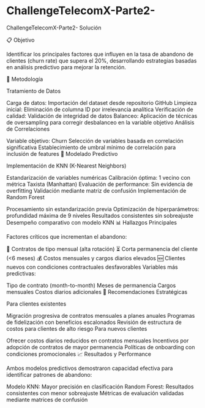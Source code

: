 # ChallengeTelecomX-Parte2-
ChallengeTelecomX-Parte2- Solución

📋 Objetivo

Identificar los principales factores que influyen en la tasa de abandono de clientes (churn rate) que supera el 20%, desarrollando estrategias basadas en análisis predictivo para mejorar la retención.

🔧 Metodología

Tratamiento de Datos

Carga de datos: Importación del dataset desde repositorio GitHub
Limpieza inicial: Eliminación de columna ID por irrelevancia analítica
Verificación de calidad: Validación de integridad de datos
Balanceo: Aplicación de técnicas de oversampling para corregir desbalanceo en la variable objetivo
Análisis de Correlaciones

Variable objetivo: Churn
Selección de variables basada en correlación significativa
Establecimiento de umbral mínimo de correlación para inclusión de features
🧠 Modelado Predictivo

Implementación de KNN (K-Nearest Neighbors)

Estandarización de variables numéricas
Calibración óptima: 1 vecino con métrica Taxista (Manhattan)
Evaluación de performance: Sin evidencia de overfitting
Validación mediante matriz de confusión
Implementación de Random Forest

Procesamiento sin estandarización previa
Optimización de hiperparámetros: profundidad máxima de 9 niveles
Resultados consistentes sin sobreajuste
Desempeño comparativo con modelo KNN
📊 Hallazgos Principales

Factores críticos que incrementan el abandono:

📅 Contratos de tipo mensual (alta rotación)
⏳ Corta permanencia del cliente (<6 meses)
💰 Costos mensuales y cargos diarios elevados
🆕 Clientes nuevos con condiciones contractuales desfavorables
Variables más predictivas:

Tipo de contrato (month-to-month)
Meses de permanencia
Cargos mensuales
Costos diarios adicionales
🎯 Recomendaciones Estratégicas

Para clientes existentes

Migración progresiva de contratos mensuales a planes anuales
Programas de fidelización con beneficios escalonados
Revisión de estructura de costos para clientes de alto riesgo
Para nuevos clientes

Ofrecer costos diarios reducidos en contratos mensuales
Incentivos por adopción de contratos de mayor permanencia
Políticas de onboarding con condiciones promocionales
📈 Resultados y Performance

Ambos modelos predictivos demostraron capacidad efectiva para identificar patrones de abandono:

Modelo KNN: Mayor precisión en clasificación
Random Forest: Resultados consistentes con menor sobreajuste
Métricas de evaluación validadas mediante matrices de confusión
